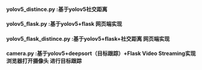 #### yolov5_distince.py :基于yolov5社交距离
#### yolov5_flask.py :基于yolov5+flask 网页端实现
#### yolov5_flask_distince.py :基于yolov5+flask+社交距离 网页端实现
#### camera.py :基于yolov5+deepsort（目标跟踪）+Flask Video Streaming实现浏览器打开摄像头 进行目标跟踪